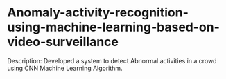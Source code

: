 # Anomaly-activity-recognition-using-machine-learning-based-on-video-surveillance


Description: Developed a system to detect Abnormal activities in a crowd using CNN Machine Learning
Algorithm.

